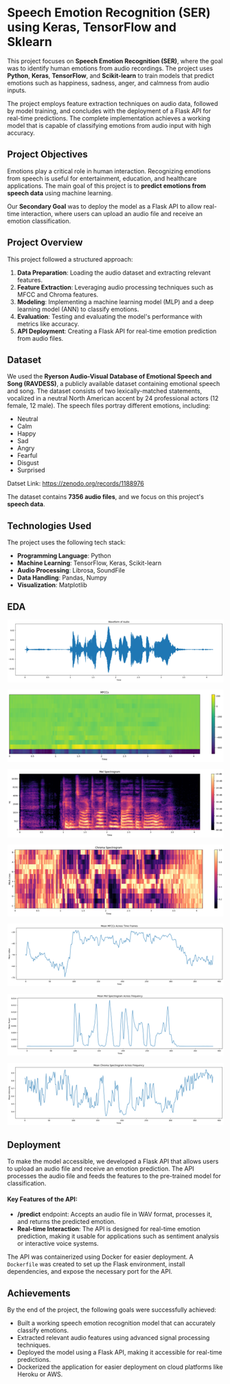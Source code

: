 # Speech Emotion Recognition (SER) using Keras, TensorFlow and Sklearn

This project focuses on **Speech Emotion Recognition (SER)**, where the goal was to identify human emotions from audio recordings. The project uses **Python**, **Keras**, **TensorFlow**, and **Scikit-learn** to train models that predict emotions such as happiness, sadness, anger, and calmness from audio inputs.

The project employs feature extraction techniques on audio data, followed by model training, and concludes with the deployment of a Flask API for real-time predictions. The complete implementation achieves a working model that is capable of classifying emotions from audio input with high accuracy.


## Project Objectives

Emotions play a critical role in human interaction. Recognizing emotions from speech is useful for entertainment, education, and healthcare applications. The main goal of this project is to **predict emotions from speech data** using machine learning.

Our **Secondary Goal** was to deploy the model as a Flask API to allow real-time interaction, where users can upload an audio file and receive an emotion classification.

## Project Overview

This project followed a structured approach:
1. **Data Preparation**: Loading the audio dataset and extracting relevant features.
2. **Feature Extraction**: Leveraging audio processing techniques such as MFCC and Chroma features.
3. **Modeling**: Implementing a machine learning model (MLP) and a deep learning model (ANN) to classify emotions.
4. **Evaluation**: Testing and evaluating the model's performance with metrics like accuracy.
5. **API Deployment**: Creating a Flask API for real-time emotion prediction from audio files.

## Dataset

We used the **Ryerson Audio-Visual Database of Emotional Speech and Song (RAVDESS)**, a publicly available dataset containing emotional speech and song. The dataset consists of two lexically-matched statements,  vocalized in a neutral North American accent by 24 professional actors (12 female, 12 male). The speech files portray different emotions, including:
- Neutral
- Calm
- Happy
- Sad
- Angry
- Fearful
- Disgust
- Surprised

Datset Link: https://zenodo.org/records/1188976

The dataset contains **7356 audio files**, and we focus on this project's **speech data**.

## Technologies Used

The project uses the following tech stack:
- **Programming Language**: Python
- **Machine Learning**: TensorFlow, Keras, Scikit-learn
- **Audio Processing**: Librosa, SoundFile
- **Data Handling**: Pandas, Numpy
- **Visualization**: Matplotlib

## EDA

![Waveform](assets/Waveform.png)

![MFCCs](assets/MFCCs.png)

![Chroma Spectogram](assets/Mel_Spectogram.png)

![Chroma Spectogram](assets/Chroma_Spectogram.png)

![MFCCs](assets/mean_MFCCs.png)

![Spectogram](assets/Mean_mel_Spectogram_freq.png)

![Spectogram](assets/Mean_Chroma_Spectogram_freq.png)


## Deployment

To make the model accessible, we developed a Flask API that allows users to upload an audio file and receive an emotion prediction. The API processes the audio file and feeds the features to the pre-trained model for classification.

#### Key Features of the API:
- **/predict** endpoint: Accepts an audio file in WAV format, processes it, and returns the predicted emotion.
- **Real-time Interaction**: The API is designed for real-time emotion prediction, making it usable for applications such as sentiment analysis or interactive voice systems.

The API was containerized using Docker for easier deployment. A `Dockerfile` was created to set up the Flask environment, install dependencies, and expose the necessary port for the API.

## Achievements
By the end of the project, the following goals were successfully achieved:
- Built a working speech emotion recognition model that can accurately classify emotions.
- Extracted relevant audio features using advanced signal processing techniques.
- Deployed the model using a Flask API, making it accessible for real-time predictions.
- Dockerized the application for easier deployment on cloud platforms like Heroku or AWS.
